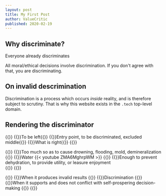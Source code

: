 ```yaml
---
layout: post
title: My First Post
author: ValueCritic
published: 2020-02-19
---
```


## Why discriminate?

Everyone already discriminates

All moral/ethical decisions involve discrimination. If you don't agree with that, you are discriminating.
## On invalid descrimination

Discrimination is a process which occurs _inside_ reality, and is therefore subject to scrutiny. That is why this website exists in the `.tech` top-level domain.

 

## Rendering the discriminator

{{<d main="Structure of the discriminator">}}
    {{<dc column="left">}}To be left{{</dc>}}
    {{<dc column="middle">}}Entry point, to be discriminated, excluded middle{{</dc>}}
    {{<dc column="right" >}}What is right{{</dc>}}
{{</d>}}

{{<d main="Additional item to be discriminated" >}}
    {{<dc column="left">}}Too much so as to cause drowning, flooding, mold, demineralization
    {{</dc>}}
    {{<dc column="middle">}}Water {{< youtube ZMA6MghrpWM >}}
    {{</dc>}}
    {{<dc column="right">}}Enough to prevent dehydration, to provide utility, or leasure enjoyment  
    {{</dc>}}
{{</d>}}

{{<d main="Discriminating discrimination">}}
    {{<dc column="left">}}When it produces invalid results
    {{</dc>}}
    {{<dc column="middle">}}Discrimination
    {{</dc>}}
    {{<dc column="right">}}When it supports and does not conflict with self-prospering decision-making
    {{</dc>}}
{{</d>}}